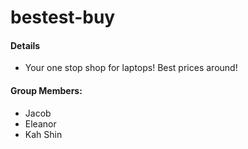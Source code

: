 # bestest-buy

#### Details
- Your one stop shop for laptops! Best prices around!

#### Group Members:
- Jacob
- Eleanor
- Kah Shin

